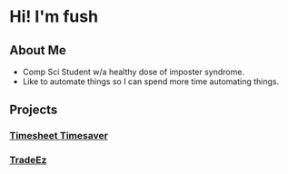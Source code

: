 # Hi! I'm fush

## About Me

- Comp Sci Student w/a healthy dose of imposter syndrome.
- Like to automate things so I can spend more time automating things.

## Projects

### [Timesheet Timesaver](https://github.com/fushSauce/VUWTimesheetTimesaver)

### [TradeEz](https://github.com/fushSauce/TradeEz_Fork)

